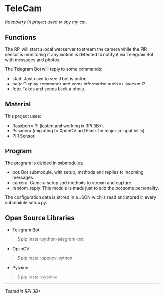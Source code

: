 # TeleCam
*Raspberry Pi project used to spy my cat.*

## Functions
The RPi will start a local webserver to stream the camera while the PIR sensor is monitoring if any motion is detected to notify it via Telegram Bot with messages and photos.

The Telegram Bot will reply to some commands:

- start: Just used to see if bot is online.
- help: Display commands and some information such as livecam IP.
- foto: Takes and sends back a photo.

## Material
This project uses:

- Raspberry Pi (tested and working in RPi 3B+).
- Picamera (migrating to OpenCV and Flask for major compatibility).
- PIR Sensor.

## Program
The program is divided in submodules:

- bot: Bot submodule, with setup, methods and replies to incoming messages.
- camera: Camera setup and methods to stream and capture.
- random_reply: This module is made just to add the bot some personality.

The configuration data is stored in a JSON wich is read and stored in every submodule setup.py.

## Open Source Libraries
- Telegram Bot

> $ pip install python-telegram-bot

- OpenCV

> $ pip install opencv-python

- Pyshine

> $ pip install pyshine

--------------------------------------------

*Tested in RPi 3B+*
